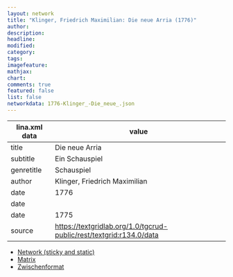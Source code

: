 ```yaml
---
layout: network
title: "Klinger, Friedrich Maximilian: Die neue Arria (1776)"
author:
description:
headline:
modified:
category:
tags:
imagefeature: 
mathjax: 
chart: 
comments: true
featured: false
list: false
networkdata: 1776-Klinger_-Die_neue_.json
---
```

lina.xml data  | value
------------- | -------------
title|Die neue Arria
subtitle|Ein Schauspiel
genretitle|Schauspiel
author|Klinger, Friedrich Maximilian
date|1776
date|
date|1775
source|https://textgridlab.org/1.0/tgcrud-public/rest/textgrid:r134.0/data


* [Network (sticky and static)](/network103)
* [Matrix](/matrix103)
* [Zwischenformat](/lina103 )
